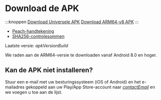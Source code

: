 # Download de APK

:::knoppen
[Download Universele APK]($apkUniversalUrl$)
[Download ARM64-v8 APK]($apkArm64v8Url$)
:::

- [Peach-handtekening]($apkSignaturesUrl$)
- [SHA256-controlesommen]($apkChecksumsUrl$)

Laatste versie: $apkVersionBuild$

We raden aan de ARM64-versie te downloaden vanaf Android 8.0 en hoger.

## Kan de APK niet installeren?

Stuur een e-mail met uw besturingssysteem (iOS of Android) en het e-mailadres gekoppeld aan uw Play/App Store-account naar
[$contactEmail$](mailto:$contactEmail$) en we voegen u toe aan de lijst.
